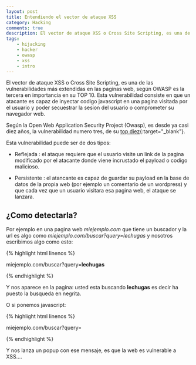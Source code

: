 ```yaml
---
layout: post
title: Entendiendo el vector de ataque XSS
category: Hacking
comments: true
description: El vector de ataque XSS o Cross Site Scripting, es una de las vulnerabilidades más extendidas en las paginas web, según OWASP es la tercera en importancia en su TOP 10. Esta vulnerabilidad consiste en que un atacante es capaz de inyectar codigo javascript en una pagina visitada por el usuario y poder secuestrar la sesion del usuario o comprometer su navegador web.
tags:
    - hijacking
    - hacker
    - owasp
    - xss
    - intro
---
```


 El vector de ataque XSS o Cross Site Scripting, es una de las vulnerabilidades más extendidas en las paginas web, según OWASP es la tercera en importancia en su TOP 10. Esta vulnerabilidad consiste en que un atacante es capaz de inyectar codigo javascript en una pagina visitada por el usuario y poder secuestrar la sesion del usuario o comprometer su navegador web.

Según la Open Web Application Security Project (Owasp), es desde ya casi diez años, la vulnerabilidad numero tres, de su [top diez](https://www.owasp.org/index.php/Top_10_2013-A3-Cross-Site_Scripting_(XSS)){:target="_blank"}. 

Esta vulnerabilidad puede ser de dos tipos:

* Reflejada : el ataque requiere que el usuario visite un link de la pagina modificado por el atacante donde viene incrustado el payload o codigo malicioso.

* Persistente : el atancante es capaz de guardar su payload en la base de datos de la propia web (por ejemplo un comentario de un wordpress) y que cada vez que un usuario visitara esa pagina web, el ataque se lanzara.

## ¿Como detectarla?


Por ejemplo en una pagina web *miejemplo.com* que tiene un buscador y la url  es algo como *miejemplo.com/buscar?query=lechugas* y nosotros escribimos algo como esto:


{% highlight html linenos %}

miejemplo.com/buscar?query=<b>lechugas</b>

{% endhighlight %}

Y nos aparece en la pagina: usted esta buscando __lechugas__ es decir ha puesto la busqueda en negrita.

O si ponemos javascript:

{% highlight html linenos %}

miejemplo.com/buscar?query=<script><alert>soy vulnerable a xss</alert></script>

{% endhighlight %}

Y nos lanza un popup con ese mensaje, es que la web es vulnerable a XSS....




